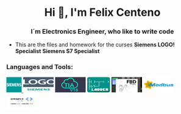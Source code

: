 <h1 align="center">Hi 👋, I'm Felix Centeno</h1>
<h3 align="center">I´m Electronics Engineer, who like to write code</h3>

-  This are the files and homework for the curses
 **Siemens LOGO! Specialist** 
 **Siemens S7 Specialist** 


<h3 align="left">Languages and Tools:</h3>
<p align="left">  
<a href="https://www.siemens.com" target="_blank" rel="noreferrer"> <img src="/images_and_logos/Siemens.jpg" alt="Siemens" width="40" height="40"/> </a> 
<img src="/images_and_logos/siemens-logo-logo.svg" alt="Logo!8" width="80" height="40"/> 
<img src="/images_and_logos/3415_0.jpg" alt="Tia Portal" width="80" height="40"/>
<img src="/images_and_logos/Ladder_logo.png" alt="Ladder" width="60" height="40"/>
<img src="/images_and_logos/FBD.jpg" alt="FBD" width="80" height="40"/>
<img src="/images_and_logos/modbus.png" alt="Modbus" width="80" height="40"/>
<img src="/images_and_logos/openplc.png" alt="Open PLC" width="80" height="40"/>
</p>
